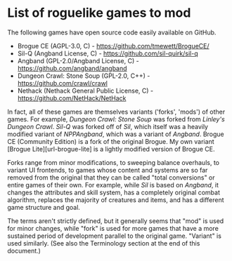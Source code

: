# List of roguelike games to mod

The following games have open source code easily available on GitHub.

- Brogue CE (AGPL-3.0, C) - https://github.com/tmewett/BrogueCE/
- Sil-Q (Angband License, C) - https://github.com/sil-quirk/sil-q
- Angband (GPL-2.0/Angband License, C) - https://github.com/angband/angband
- Dungeon Crawl: Stone Soup (GPL-2.0, C++) - https://github.com/crawl/crawl
- Nethack (Nethack General Public License, C) - https://github.com/NetHack/NetHack

In fact, all of these games are themselves variants ('forks', 'mods') of other games. For example, _Dungeon Crawl: Stone Soup_ was forked from _Linley's Dungeon Crawl_. _Sil-Q_ was forked off of _Sil_, which itself was a heavily modified variant of _NPPAngband_, which was a variant of _Angband_. Brogue CE (Community Edition) is a fork of the original Brogue. My own variant [Brogue Lite][url-brogue-lite] is a lightly modified version of Brogue CE.

Forks range from minor modifications, to sweeping balance overhauls, to variant UI frontends, to games whose content and systems are so far removed from the original that they can be called "total conversions" or entire games of their own. For example, while _Sil_ is based on _Angband_, it changes the attributes and skill system, has a completely original combat algorithm, replaces the majority of creatures and items, and has a different game structure and goal.

The terms aren't strictly defined, but it generally seems that "mod" is used for minor changes, while "fork" is used for more games that have a more sustained period of development parallel to the original game. "Variant" is used similarly. (See also the Terminology section at the end of this document.)
